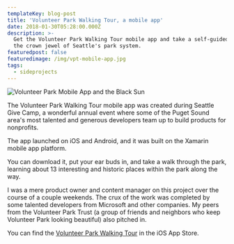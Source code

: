 ```yaml
---
templateKey: blog-post
title: 'Volunteer Park Walking Tour, a mobile app'
date: 2018-01-30T05:28:00.000Z
description: >-
  Get the Volunteer Park Walking Tour mobile app and take a self-guided tour of
  the crown jewel of Seattle's park system.
featuredpost: false
featuredimage: /img/vpt-mobile-app.jpg
tags:
  - sideprojects
---
```

![Volunteer Park Mobile App and the Black Sun](/img/vpt-mobile-app.jpg "Volunteer Park Mobile App")

The Volunteer Park Walking Tour mobile app was created during Seattle Give Camp, a wonderful annual event where some of the Puget Sound area's most talented and generous developers team up to build products for nonprofits.

The app launched on iOS and Android, and it was built on the Xamarin mobile app platform. 

You can download it, put your ear buds in, and take a walk through the park, learning about 13 interesting and historic places within the park along the way.

I was a mere product owner and content manager on this project over the course of a couple weekends. The crux of the work was completed by some talented developers from Microsoft and other companies. My peers from the Volunteer Park Trust (a group of friends and neighbors who keep Volunteer Park looking beautiful) also pitched in.

You can find the [Volunteer Park Walking Tour](https://apps.apple.com/us/app/volunteer-park-tour/id1312463779) in the iOS App Store.
